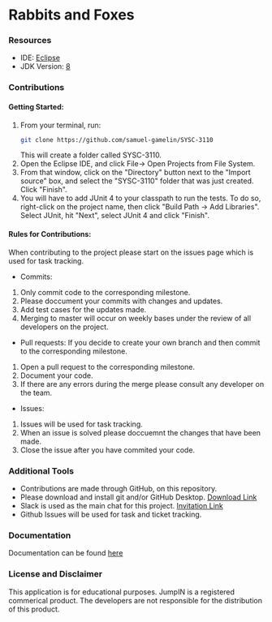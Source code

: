 # Rabbits and Foxes

### Resources
* IDE: [Eclipse](https://www.eclipse.org/downloads/packages/release/2019-09/r/eclipse-ide-java-developers)
* JDK Version: [8](https://www.oracle.com/technetwork/java/javase/downloads/jdk8-downloads-2133151.html)

### Contributions
#### Getting Started:
   1. From your terminal, run:
      ```bash
      git clone https://github.com/samuel-gamelin/SYSC-3110
      ```
      This will create a folder called SYSC-3110.
   2. Open the Eclipse IDE, and click File-> Open Projects from File System.
   3. From that window, click on the "Directory" button next to the "Import source" box, and select the "SYSC-3110" folder that              was just created. Click "Finish".
   4. You will have to add JUnit 4 to your classpath to run the tests. To do so, right-click on the project name, then click                 "Build Path -> Add Libraries". Select JUnit, hit "Next", select JUnit 4 and click "Finish".
#### Rules for Contributions:

When contributing to the project please start on the issues page which is used for task tracking.
- Commits:
1. Only commit code to the corresponding milestone.
2. Please doccument your commits with changes and updates. 
4. Add test cases for the updates made.
5. Merging to master will occur on weekly bases under the review of all developers on the project.
- Pull requests:
If you decide to create your own branch and then commit to the corresponding milestone.
1. Open a pull request to the corresponding milestone.
2. Document your code.
3. If there are any errors during the merge please consult any developer on the team.
- Issues:
1. Issues will be used for task tracking. 
2. When an issue is solved please doccuemnt the changes that have been made. 
3. Close the issue after you have commited your code.

### Additional Tools

- Contributions are made through GitHub, on this repository.
- Please download and install git and/or GitHub Desktop. [Download Link](https://git-scm.com/)
- Slack is used as the main chat for this project. [Invitation Link](https://www.google.ca)
- Github Issues will be used for task and ticket tracking.

### Documentation 
Documentation can be found [here](https://github.com/samuel-gamelin/SYSC-3110/tree/master/documentation)
 
### License and Disclaimer
This application is for educational purposes. JumpIN is a registered commerical product. The developers are not responsible for the distribution of this product. 
